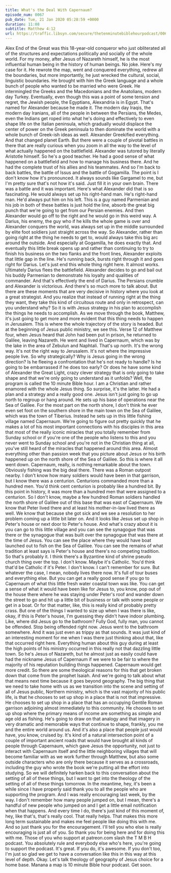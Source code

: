 ```yaml
---
title: What's the Deal With Capernaum?
episode_num: 0067
pub_date: Tue, 21 Jan 2020 05:28:59 +0000
duration: 11:08
subtitle: Matthew 4:12
url: https://traffic.libsyn.com/secure/thetenminutebiblehourpodcast/0067_-_Jesus_Sets_Up_Shop_in_Capernaum.mp3
---
```


 Alex End of the Great was this 18-year-old conqueror who just obliterated all of the structures and expectations politically and socially of the whole world. For my money, after Jesus of Nazareth himself, he is the most influential human being in the history of human beings. No joke. Here's my case for it. He rewrote the map, went and conquered everything, redrew all the boundaries, but more importantly, he just wrecked the cultural, social, linguistic boundaries. He brought with him the Greek language and a whole bunch of people who wanted to be married who were Greek. He intermingled the Greeks and the Macedonians and the Anatolians, modern day Turkey. Eventually, even though this was a point of some tension and regret, the Jewish people, the Egyptians, Alexandria is in Egypt. That's named for Alexander because he made it. The modern day Iraqis, the modern day Iranians, all of the people in between the Persians, the Medes, even the Indians get roped into what he's doing and effectively to even shape life on the Italian peninsula, which gradually would displace the center of power on the Greek peninsula to then dominate the world with a whole bunch of Greek-ish ideas as well. Alexander Greekified everything. And that changed planet Earth. But there were a couple of pivotal battles in there that are really curious when you zoom in all the way to the level of what actually happened on the battlefield. Alexander was tutored by literally Aristotle himself. So he's a good teacher. He had a good sense of what happened on a battlefield and how to manage his business there. And he had the complete trust of his allies and his teammates. And so I'm back to back battles, the battle of Issus and the battle of Gogamilla. The point is I don't know how it's pronounced. It always sounds like Gargamel to me, but I'm pretty sure that's not how it's said. Just fill it in your own brain. There was a battle and it was important. Here's what Alexander did that is so fascinating. He would always set up his right-hand man. He's right-hand man. He'd always put him on his left. This is a guy named Parmenian and his job in both of these battles is just hold the line, absorb the great big punch that we're going to get from our Persian enemies. And then Alexander would go off to the right and he would go in this weird way. A Darius, his enemy, the guy who if he kills the whole game is over and Alexander conquers the world, was always set up in the middle surrounded by elite foot soldiers just straight across the way. So Alexander, rather than going right at the thing he needs to get to, would always take this big arc around the outside. And especially at Gogamilla, he does exactly that. And eventually this little break opens up and rather than continuing to try to finish his business on the two flanks and the front lines, Alexander exploits that little gap in the line. He's running back, bursts right through it and goes right for Darius. Let's just end this whole thing right here. It almost works. Ultimately Darius flees the battlefield. Alexander decides to go and bail out his buddy Parmenian to demonstrate his loyalty and qualities of commander. And that's effectively the end of Darius. The Persians crumble and Alexander is victorious. And there's so much more to talk about. But there are these moments that are very decisive in history where you look at a great strategist. And you realize that instead of running right at the thing they want, they take this kind of circuitous route and only in retrospect, can you understand why? So it is with Jesus strategy in his plan to accomplish the things he needs to accomplish. As we move through the book, Matthew, it's just going to get more and more evident that this thing needs to happen in Jerusalem. This is where the whole trajectory of the story is headed. But at the beginning of Jesus public ministry, we see this. Verse 12 of Matthew four, when Jesus heard that John had been put in prison, he returned to Galilee, leaving Nazareth. He went and lived in Capernaum, which was by the lake in the area of Zebulun and Naphtali. That's up north. It's the wrong way. It's not the right way to Jerusalem. It's not where the impressive people live. So why strategically? Why is Jesus going in the wrong direction? Is he fleeing a confrontation that he's not ready to handle? Is he going to be embarrassed if he does too early? Or does he have some kind of Alexander the Great Light, crazy clever strategy that is only going to take shape and that we're only going to understand as it unfolds? Well, the program is called the 10 minute Bible hour. I am a Christian and rather enamored with the whole Jesus thing. So surprise, it's the latter. He had a plan and a strategy and a really good one. Jesus isn't just going to go up north to regroup or hang around. He sets up his base of operations near the Sea of Galilee. For the most part on the north shore, I don't think he ever even set foot on the southern shore in the main town on the Sea of Galilee, which was the town of Tiberius. Instead he sets up in this little fishing village named Capernaum. We're going to figure out pretty quickly that he makes a lot of his most important connections with his disciples in this area that most of the really iconic miracles that you totally remember from Sunday school or if you're one of the people who listens to this and you never went to Sunday school and you're not in the Christian thing at all, you've still heard of the miracles that happened around this area. Almost everything other than passion week that you picture about Jesus or his birth happened up on the north shore of the Sea of Galilee. So this is where it all went down. Capernaum, really, is nothing remarkable about the town. Obviously fishing was the big deal there. There was a Roman outpost nearby. I don't know how many soldiers would have been in that garrison, but I know there was a centurion. Centurions commanded more than a hundred men. You'd think cent centurion is probably like a hundred bit. By this point in history, it was more than a hundred men that were assigned to a centurion. So I don't know, maybe a few hundred Roman soldiers handled the north shore of Galilee out of this base that was east of Capernaum. We know that Peter lived there and at least his mother-in-law lived there as well. We know that because she got sick and we see a resolution to her problem coming up a little bit later on. And it looks like Jesus set up shop in Peter's house or next door to Peter's house. And what's crazy about it is you can go to this little village and you can see the synagogue that was there or the synagogue that was built over the synagogue that was there at the time of Jesus. You can see the place where they would have boat launched out to fish on the Sea of Galilee. You can see the remains of what tradition at least says is Peter's house and there's no competing tradition. So that's probably it. I think there's a Byzantine kind of shrine pseudo church thing over the top. I don't know. Maybe it's Catholic. You'd think that'd be Catholic if it's Peter. I don't know. I can't remember for sure. But whatever the case, I mean, nobody lives there now. It's full of tour buses and everything else. But you can get a really good sense if you go to Capernaum of what this little fresh water coastal town was like. You can get a sense of what it would have been like for Jesus to, you know, pop out of the house there where he was staying under Peter's roof and wander down the street to go and hit up a little bit of business or talk with some people or get in a boat. Or for that matter, like, this is really kind of probably pretty crass. But one of the things I wanted to size up when I was there is like, okay, if this is Peter's house, I'm guessing they didn't have indoor plumbing. Like, where did Jesus go to the bathroom? Fully God, fully man, you cannot be offended. Stop being offended right now. Jesus went to the bathroom somewhere. And it was just even as trippy as that sounds. It was just kind of an interesting moment for me when I was there just thinking about that, like that occurred right here. Everything human about this guy during at least the high points of his ministry occurred in this really not that dazzling little town. So he's Jesus of Nazareth, but he almost just as easily could have had the nickname Jesus of Capernaum if we were to be fair to where the majority of his reputation building things happened. Capernaum would get more credit. So there are some theological reasons for this that get broken down that come from the prophet Isaiah. And we're going to talk about what that means next time because it goes beyond geography. The big thing that we need to take home with us as we transition into the scene and setting of all of Jesus public, Northern ministry, which is the vast majority of his public life, is that he chooses to set up shop in a place that is not that impressive. He chooses to set up shop in a place that has an occupying Gentile Roman garrison adjoining almost immediately to this community. He chooses to set up shop where the primary means of income are something as simple and age old as fishing. He's going to draw on that analogy and that imagery in very dramatic and memorable ways that continue to shape, frankly, you me and the entire world around us. And it's also a place that people just would have, you know, cruised by. It's kind of a natural intersection point of a couple of important ancient roads that would have brought all kinds of people through Capernaum, which gave Jesus the opportunity, not just to interact with Capernaum itself and the little neighboring villages that will become familiar with as we work further through Matthew, but also some outside characters who are only there because it serves as a crossroads, including the guy who wrote the book we're putting all the effort into studying. So we will definitely harken back to this conversation about the setting of all of these things, but I want to get into the theology of the setting of all of these things tomorrow. In the meantime, hey, it's been a while since I have properly said thank you to all the people who are supporting the program. And I was really encouraging last week, by the way. I don't remember how many people jumped on, but I mean, there's a handful of new people who jumped on and I get a little email notification when that happens. And every time I do, there's just kind of this moment of, hey, like that's, that's really cool. That really helps. That makes this more long term sustainable and makes me feel people like doing this with me. And so just thank you for the encouragement. I'll tell you who else is really encouraging is just all of you. So thank you for being here and for doing this with me. Those of you who support at patreon.com slash the T M B H podcast. You absolutely rule and everybody else who's here, you're going to support the podcast. It's great. If you do, it's awesome. If you don't too, I'm just so glad we get to have a conversation like this in this way at this level of depth. Okay. Let's talk theology of geography of Jesus choice for a home base. Manana a map is 10 minute Bible hour podcast. Get soon.